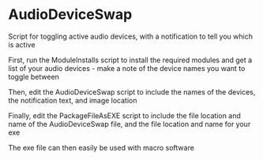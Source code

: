 # AudioDeviceSwap

Script for toggling active audio devices, with a notification to tell you which is active


First, run the ModuleInstalls script to install the required modules and get a list of your audio devices - make a note of the device names you want to toggle between

Then, edit the AudioDeviceSwap script to include the names of the devices, the notification text, and image location

Finally, edit the PackageFileAsEXE script to include the file location and name of the AudioDeviceSwap file, and the file location and name for your exe

The exe file can then easily be used with macro software
